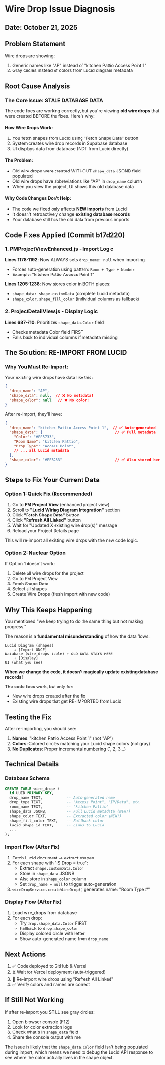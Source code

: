 # Wire Drop Issue Diagnosis

## Date: October 21, 2025

## Problem Statement
Wire drops are showing:
1. Generic names like "AP" instead of "kitchen Pattio Access Point 1"
2. Gray circles instead of colors from Lucid diagram metadata

## Root Cause Analysis

### The Core Issue: **STALE DATABASE DATA**

The code fixes are working correctly, but you're viewing **old wire drops** that were created BEFORE the fixes. Here's why:

#### How Wire Drops Work:
1. You fetch shapes from Lucid using "Fetch Shape Data" button
2. System creates wire drop records in Supabase database
3. UI displays data from database (NOT from Lucid directly)

#### The Problem:
- Old wire drops were created WITHOUT `shape_data` JSONB field populated
- Old wire drops have abbreviations like "AP" in `drop_name` column
- When you view the project, UI shows this old database data

#### Why Code Changes Don't Help:
- The code we fixed only affects **NEW imports** from Lucid
- It doesn't retroactively change **existing database records**
- Your database still has the old data from previous imports

## Code Fixes Applied (Commit b17d220)

### 1. PMProjectViewEnhanced.js - Import Logic
**Lines 1178-1192**: Now ALWAYS sets `drop_name: null` when importing
- Forces auto-generation using pattern: `Room + Type + Number`
- Example: "kitchen Pattio Access Point 1"

**Lines 1205-1238**: Now stores color in BOTH places:
- `shape_data: shape.customData` (complete Lucid metadata)
- `shape_color`, `shape_fill_color` (individual columns as fallback)

### 2. ProjectDetailView.js - Display Logic
**Lines 687-710**: Prioritizes `shape_data.Color` field
- Checks metadata Color field FIRST
- Falls back to individual columns if metadata missing

## The Solution: RE-IMPORT FROM LUCID

### Why You Must Re-Import:

Your existing wire drops have data like this:
```json
{
  "drop_name": "AP",
  "shape_data": null,  // ❌ No metadata!
  "shape_color": null   // ❌ No color!
}
```

After re-import, they'll have:
```json
{
  "drop_name": "kitchen Pattio Access Point 1",  // ✅ Auto-generated
  "shape_data": {                                 // ✅ Full metadata
    "Color": "#FF5733",
    "Room Name": "kitchen Pattio",
    "Drop Type": "Access Point",
    // ... all Lucid metadata
  },
  "shape_color": "#FF5733"                        // ✅ Also stored here
}
```

## Steps to Fix Your Current Data

### Option 1: Quick Fix (Recommended)
1. Go to **PM Project View** (enhanced project view)
2. Scroll to **"Lucid Wiring Diagram Integration"** section
3. Click **"Fetch Shape Data"** button
4. Click **"Refresh All Linked"** button
5. Wait for "Updated X existing wire drop(s)" message
6. Reload your Project Details page

This will re-import all existing wire drops with the new code logic.

### Option 2: Nuclear Option
If Option 1 doesn't work:
1. Delete all wire drops for the project
2. Go to PM Project View
3. Fetch Shape Data
4. Select all shapes
5. Create Wire Drops (fresh import with new code)

## Why This Keeps Happening

You mentioned "we keep trying to do the same thing but not making progress."

The reason is a **fundamental misunderstanding** of how the data flows:

```
Lucid Diagram (shapes) 
    ↓ [Import ONCE]
Database (wire_drops table) ← OLD DATA STAYS HERE
    ↓ [Display]
UI (what you see)
```

**When we change the code, it doesn't magically update existing database records!**

The code fixes work, but only for:
- New wire drops created after the fix
- Existing wire drops that get RE-IMPORTED from Lucid

## Testing the Fix

After re-importing, you should see:
1. **Names**: "kitchen Pattio Access Point 1" (not "AP")
2. **Colors**: Colored circles matching your Lucid shape colors (not gray)
3. **No Duplicates**: Proper incremental numbering (1, 2, 3...)

## Technical Details

### Database Schema
```sql
CREATE TABLE wire_drops (
  id UUID PRIMARY KEY,
  drop_name TEXT,           -- Auto-generated name
  drop_type TEXT,           -- "Access Point", "IP/Data", etc.
  room_name TEXT,           -- "kitchen Pattio"
  shape_data JSONB,         -- Full Lucid metadata (NEW!)
  shape_color TEXT,         -- Extracted color (NEW!)
  shape_fill_color TEXT,    -- Fallback color
  lucid_shape_id TEXT,      -- Links to Lucid
  ...
);
```

### Import Flow (After Fix)
1. Fetch Lucid document → extract shapes
2. For each shape with "IS Drop = true":
   - Extract `shape.customData.Color` 
   - Store in `shape_data` JSONB
   - Also store in `shape_color` column
   - Set `drop_name = null` to trigger auto-generation
3. `wireDropService.createWireDrop()` generates name: "Room Type #"

### Display Flow (After Fix)
1. Load wire_drops from database
2. For each drop:
   - Try `drop.shape_data.Color` FIRST
   - Fallback to `drop.shape_color`
   - Display colored circle with letter
   - Show auto-generated name from `drop_name`

## Next Actions

1. ✅ Code deployed to GitHub & Vercel
2. ⏳ Wait for Vercel deployment (auto-triggered)
3. 🔄 Re-import wire drops using "Refresh All Linked"
4. ✅ Verify colors and names are correct

## If Still Not Working

If after re-import you STILL see gray circles:

1. Open browser console (F12)
2. Look for color extraction logs
3. Check what's in `shape_data` field
4. Share the console output with me

The issue is likely that the `shape_data.Color` field isn't being populated during import, which means we need to debug the Lucid API response to see where the color actually lives in the shape object.
